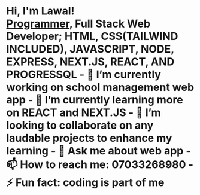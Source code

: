 <h1>Hi, I'm Lawal! <br/><a href="https://github.com/lawalmuftau">Programmer</a>, Full Stack Web Developer; HTML, CSS(TAILWIND INCLUDED), JAVASCRIPT, NODE, EXPRESS, NEXT.JS, REACT, AND PROGRESSQL
- 🔭 I’m currently working on school management web app
- 🌱 I’m currently learning more on REACT and NEXT.JS
- 👯 I’m looking to collaborate on any laudable projects to enhance my learning
- 💬 Ask me about web app
- 📫 How to reach me: 07033268980
- ⚡ Fun fact: coding is part of me
